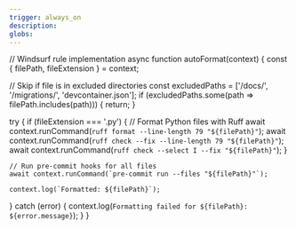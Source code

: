 ```yaml
---
trigger: always_on
description:
globs:
---
```


// Windsurf rule implementation
async function autoFormat(context) {
  const { filePath, fileExtension } = context;

  // Skip if file is in excluded directories
  const excludedPaths = ['/docs/', '/migrations/', 'devcontainer.json'];
  if (excludedPaths.some(path => filePath.includes(path))) {
    return;
  }

  try {
    if (fileExtension === '.py') {
      // Format Python files with Ruff
      await context.runCommand(`ruff format --line-length 79 "${filePath}"`);
      await context.runCommand(`ruff check --fix --line-length 79 "${filePath}"`);
      await context.runCommand(`ruff check --select I --fix "${filePath}"`);
    }

    // Run pre-commit hooks for all files
    await context.runCommand(`pre-commit run --files "${filePath}"`);

    context.log(`Formatted: ${filePath}`);
  } catch (error) {
    context.log(`Formatting failed for ${filePath}: ${error.message}`);
  }
}

